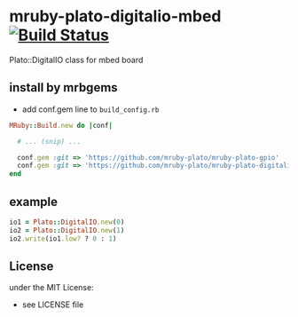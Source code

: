 # mruby-plato-digitalio-mbed   [![Build Status](https://travis-ci.org/mruby-plato/mruby-plato-digitalio-mbed.svg?branch=master)](https://travis-ci.org/mruby-plato/mruby-plato-digitalio-mbed)
Plato::DigitalIO class for mbed board
## install by mrbgems
- add conf.gem line to `build_config.rb`

```ruby
MRuby::Build.new do |conf|

  # ... (snip) ...

  conf.gem :git => 'https://github.com/mruby-plato/mruby-plato-gpio'
  conf.gem :git => 'https://github.com/mruby-plato/mruby-plato-digitalio-mbed'
end
```

## example
```ruby
io1 = Plato::DigitalIO.new(0)
io2 = Plato::DigitalIO.new(1)
io2.write(io1.low? ? 0 : 1)
```

## License
under the MIT License:
- see LICENSE file
